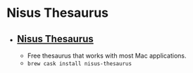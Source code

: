 # Nisus Thesaurus
- [Nisus Thesaurus](https://nisus.com/Thesaurus/)
  - 
  - Free thesaurus that works with most Mac applications.
  - `brew cask install nisus-thesaurus`
